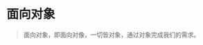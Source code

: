 <!--
 * @Author: Topskys
 * @Date: 2022-10-09 20:13:27
 * @LastEditTime: 2022-10-09 20:19:03
-->
# 面向对象
> 面向对象，即面向对像，一切皆对象，通过对象完成我们的需求。
